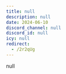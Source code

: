 ```yaml
---
title: null
description: null
date: 2024-06-10
discord_channel: null
discord_id: null
icy: null
redirect:
  - /2r2qUg
---
```


null
